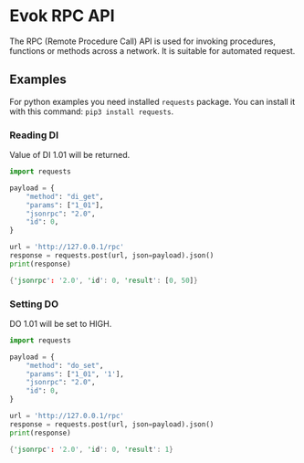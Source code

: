 # Evok RPC API

The RPC (Remote Procedure Call) API is used for invoking procedures, functions or methods across a network. It is suitable for automated request.

## Examples

For python examples you need installed `requests` package. You can install it with this command: `pip3 install requests`.

### Reading DI

Value of DI 1.01 will be returned.

```python  title="Python"
import requests

payload = {
    "method": "di_get",
    "params": ["1_01"],
    "jsonrpc": "2.0",
    "id": 0,
}

url = 'http://127.0.0.1/rpc'
response = requests.post(url, json=payload).json()
print(response)
```

```rs title="Output"
{'jsonrpc': '2.0', 'id': 0, 'result': [0, 50]}
```

### Setting DO

DO 1.01 will be set to HIGH.

```python  title="Python"
import requests

payload = {
    "method": "do_set",
    "params": ["1_01", '1'],
    "jsonrpc": "2.0",
    "id": 0,
}

url = 'http://127.0.0.1/rpc'
response = requests.post(url, json=payload).json()
print(response)
```

```rs title="Output"
{'jsonrpc': '2.0', 'id': 0, 'result': 1}
```
